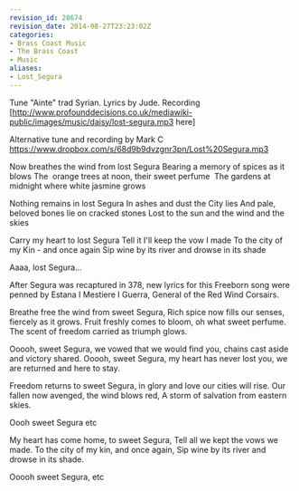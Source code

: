 ```yaml
---
revision_id: 28674
revision_date: 2014-08-27T23:23:02Z
categories:
- Brass Coast Music
- The Brass Coast
- Music
aliases:
- Lost_Segura
---
```


Tune "Ainte" trad Syrian. Lyrics by Jude. Recording [http://www.profounddecisions.co.uk/mediawiki-public/images/music/daisy/lost-segura.mp3 here]

Alternative tune and recording by Mark C https://www.dropbox.com/s/68d9b9dvzgnr3pn/Lost%20Segura.mp3



Now breathes the wind from lost Segura
Bearing a memory of spices as it blows
The  orange trees at noon, their sweet perfume 
The gardens at midnight where white jasmine grows

Nothing remains in lost Segura
In ashes and dust the City lies
And pale, beloved bones lie on cracked stones
Lost to the sun and the wind and the skies

Carry my heart to lost Segura
Tell it I'll keep the vow I made
To the city of my Kin - and once again
Sip wine by its river and drowse in its shade

Aaaa, lost Segura...




After Segura was recaptured in 378, new lyrics for this Freeborn song were penned by Estana I Mestiere I Guerra, General of the Red Wind Corsairs.


Breathe free the wind from sweet Segura,
Rich spice now fills our senses, fiercely as it grows.
Fruit freshly comes to bloom, oh what sweet perfume.
The scent of freedom carried as triumph glows.

Ooooh, sweet Segura, we vowed that we would find you, chains cast aside and victory shared.
Ooooh, sweet Segura, my heart has never lost you, we are returned and here to stay.

Freedom returns to sweet Segura,
in glory and love our cities will rise.
Our fallen now avenged, the wind blows red,
A storm of salvation from eastern skies.

Oooh sweet Segura etc

My heart has come home, to sweet Segura,
Tell all we kept the vows we made.
To the city of my kin, and once again,
Sip wine by its river and drowse in its shade.

Ooooh sweet Segura, etc




